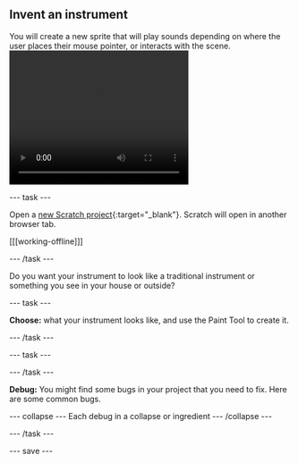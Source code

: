 ## Invent an instrument

<div style="display: flex; flex-wrap: wrap">
<div style="flex-basis: 200px; flex-grow: 1; margin-right: 15px;">
You will create a new sprite that will play sounds depending on where the user places their mouse pointer, or interacts with the scene.
</div>
<div>
 <video width="320" height="240" controls>
  <source src="step-2-demo.mp4" type="video/mp4">
  Your browser does not support mp4 video.
</video> 
</div>
</div>

--- task ---

Open a [new Scratch project](http://rpf.io/scratch-new){:target="_blank"}. Scratch will open in another browser tab.

[[[working-offline]]]

--- /task ---

Do you want your instrument to look like a traditional instrument or something you see in your house or outside?

--- task ---

**Choose:** what your instrument looks like, and use the Paint Tool to create it.

--- /task ---


--- task ---



--- /task ---





**Debug:** You might find some bugs in your project that you need to fix. Here are some common bugs.

--- collapse ---
Each debug in a collapse or ingredient
--- /collapse ---

--- /task ---

--- save ---

